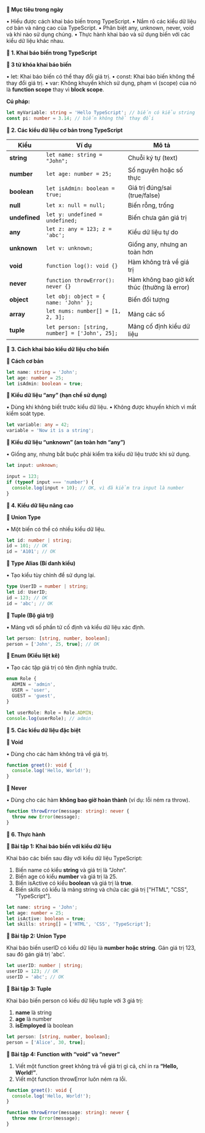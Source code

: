 
**🎯 Mục tiêu trong ngày**

• Hiểu được cách khai báo biến trong TypeScript.
• Nắm rõ các kiểu dữ liệu cơ bản và nâng cao của TypeScript.
• Phân biệt any, unknown, never, void và khi nào sử dụng chúng.
• Thực hành khai báo và sử dụng biến với các kiểu dữ liệu khác nhau.

**📝 1. Khai báo biến trong TypeScript**

**🔹 3 từ khóa khai báo biến**

• let: Khai báo biến có thể thay đổi giá trị.
• const: Khai báo biến không thể thay đổi giá trị.
• var: Không khuyến khích sử dụng, phạm vi (scope) của nó là **function scope** thay vì **block scope**.

**Cú pháp:**

```ts
let myVariable: string = 'Hello TypeScript'; // biến có kiểu string
const pi: number = 3.14; // biến không thể thay đổi
```

**📝 2. Các kiểu dữ liệu cơ bản trong TypeScript**

| **Kiểu**     | **Ví dụ**                                       | **Mô tả**                                 |
|--------------|------------------------------------------------|-------------------------------------------|
| **string**   | `let name: string = "John";`                   | Chuỗi ký tự (text)                        |
| **number**   | `let age: number = 25;`                        | Số nguyên hoặc số thực                   |
| **boolean**  | `let isAdmin: boolean = true;`                 | Giá trị đúng/sai (true/false)            |
| **null**     | `let x: null = null;`                          | Biến rỗng, trống                          |
| **undefined**| `let y: undefined = undefined;`                | Biến chưa gán giá trị                     |
| **any**      | `let z: any = 123; z = 'abc';`                 | Kiểu dữ liệu tự do                        |
| **unknown**  | `let v: unknown;`                              | Giống any, nhưng an toàn hơn             |
| **void**     | `function log(): void {}`                      | Hàm không trả về giá trị                  |
| **never**    | `function throwError(): never {}`              | Hàm không bao giờ kết thúc (thường là error) |
| **object**   | `let obj: object = { name: 'John' };`         | Biến đối tượng                            |
| **array**    | `let nums: number[] = [1, 2, 3];`              | Mảng các số                               |
| **tuple**    | `let person: [string, number] = ['John', 25];`| Mảng cố định kiểu dữ liệu                 |
**📝 3. Cách khai báo kiểu dữ liệu cho biến**

**🔹 Cách cơ bản**

```ts
let name: string = 'John';
let age: number = 25;
let isAdmin: boolean = true;
```

**🔹 Kiểu dữ liệu “any” (hạn chế sử dụng)**

• Dùng khi không biết trước kiểu dữ liệu.
• Không được khuyến khích vì mất kiểm soát type.

```ts
let variable: any = 42;
variable = 'Now it is a string';
```

**🔹 Kiểu dữ liệu “unknown” (an toàn hơn “any”)**

• Giống any, nhưng bắt buộc phải kiểm tra kiểu dữ liệu trước khi sử dụng.

```ts
let input: unknown;

input = 123;
if (typeof input === 'number') {
  console.log(input + 10); // OK, vì đã kiểm tra input là number
}
```

**📝 4. Kiểu dữ liệu nâng cao**

**🔹 Union Type**

• Một biến có thể có nhiều kiểu dữ liệu.

```ts
let id: number | string;
id = 101; // OK
id = 'A101'; // OK
```

**🔹 Type Alias (Bí danh kiểu)**

• Tạo kiểu tùy chỉnh để sử dụng lại.

```ts
type UserID = number | string;
let id: UserID;
id = 123; // OK
id = 'abc'; // OK
```

**🔹 Tuple (Bộ giá trị)**

• Mảng với số phần tử cố định và kiểu dữ liệu xác định.

```ts
let person: [string, number, boolean];
person = ['John', 25, true]; // OK
```

**🔹 Enum (Kiểu liệt kê)**

• Tạo các tập giá trị có tên định nghĩa trước.

```ts
enum Role {
  ADMIN = 'admin',
  USER = 'user',
  GUEST = 'guest',
}

let userRole: Role = Role.ADMIN;
console.log(userRole); // admin
```

**📝 5. Các kiểu dữ liệu đặc biệt**

**🔹 Void**

• Dùng cho các hàm không trả về giá trị.

```ts
function greet(): void {
  console.log('Hello, World!');
}
```

**🔹 Never**

• Dùng cho các hàm **không bao giờ hoàn thành** (ví dụ: lỗi ném ra throw).

```ts
function throwError(message: string): never {
  throw new Error(message);
}
```

**📝 6. Thực hành**

**🚀 Bài tập 1: Khai báo biến với kiểu dữ liệu**

Khai báo các biến sau đây với kiểu dữ liệu TypeScript:

1. Biến name có kiểu **string** và giá trị là “John”.
2. Biến age có kiểu **number** và giá trị là 25.
3. Biến isActive có kiểu **boolean** và giá trị là **true**.
4. Biến skills có kiểu là mảng string và chứa các giá trị ["HTML", "CSS", "TypeScript"].

```ts
let name: string = 'John';
let age: number = 25;
let isActive: boolean = true;
let skills: string[] = ['HTML', 'CSS', 'TypeScript'];  
```

**🚀 Bài tập 2: Union Type**

Khai báo biến userID có kiểu dữ liệu là **number hoặc string**. Gán giá trị 123, sau đó gán giá trị 'abc'.

```ts
let userID: number | string;
userID = 123; // OK
userID = 'abc'; // OK
```

**🚀 Bài tập 3: Tuple**

Khai báo biến person có kiểu dữ liệu tuple với 3 giá trị:

1. **name** là string
2. **age** là number
3. **isEmployed** là boolean

```ts
let person: [string, number, boolean];
person = ['Alice', 30, true];
```

**🚀 Bài tập 4: Function with “void” và “never”**

1. Viết một function greet không trả về giá trị gì cả, chỉ in ra **“Hello, World!”**.
2. Viết một function throwError luôn ném ra lỗi.

```ts
function greet(): void {
  console.log('Hello, World!');
}

function throwError(message: string): never {
  throw new Error(message);
}
```

